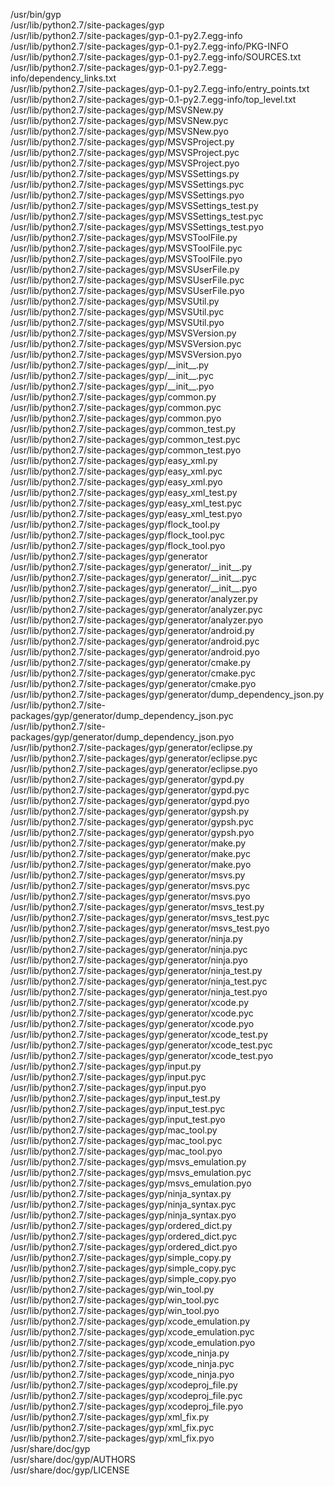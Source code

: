 /usr/bin/gyp  
/usr/lib/python2.7/site-packages/gyp  
/usr/lib/python2.7/site-packages/gyp-0.1-py2.7.egg-info  
/usr/lib/python2.7/site-packages/gyp-0.1-py2.7.egg-info/PKG-INFO  
/usr/lib/python2.7/site-packages/gyp-0.1-py2.7.egg-info/SOURCES.txt  
/usr/lib/python2.7/site-packages/gyp-0.1-py2.7.egg-info/dependency\_links.txt  
/usr/lib/python2.7/site-packages/gyp-0.1-py2.7.egg-info/entry\_points.txt  
/usr/lib/python2.7/site-packages/gyp-0.1-py2.7.egg-info/top\_level.txt  
/usr/lib/python2.7/site-packages/gyp/MSVSNew.py  
/usr/lib/python2.7/site-packages/gyp/MSVSNew.pyc  
/usr/lib/python2.7/site-packages/gyp/MSVSNew.pyo  
/usr/lib/python2.7/site-packages/gyp/MSVSProject.py  
/usr/lib/python2.7/site-packages/gyp/MSVSProject.pyc  
/usr/lib/python2.7/site-packages/gyp/MSVSProject.pyo  
/usr/lib/python2.7/site-packages/gyp/MSVSSettings.py  
/usr/lib/python2.7/site-packages/gyp/MSVSSettings.pyc  
/usr/lib/python2.7/site-packages/gyp/MSVSSettings.pyo  
/usr/lib/python2.7/site-packages/gyp/MSVSSettings\_test.py  
/usr/lib/python2.7/site-packages/gyp/MSVSSettings\_test.pyc  
/usr/lib/python2.7/site-packages/gyp/MSVSSettings\_test.pyo  
/usr/lib/python2.7/site-packages/gyp/MSVSToolFile.py  
/usr/lib/python2.7/site-packages/gyp/MSVSToolFile.pyc  
/usr/lib/python2.7/site-packages/gyp/MSVSToolFile.pyo  
/usr/lib/python2.7/site-packages/gyp/MSVSUserFile.py  
/usr/lib/python2.7/site-packages/gyp/MSVSUserFile.pyc  
/usr/lib/python2.7/site-packages/gyp/MSVSUserFile.pyo  
/usr/lib/python2.7/site-packages/gyp/MSVSUtil.py  
/usr/lib/python2.7/site-packages/gyp/MSVSUtil.pyc  
/usr/lib/python2.7/site-packages/gyp/MSVSUtil.pyo  
/usr/lib/python2.7/site-packages/gyp/MSVSVersion.py  
/usr/lib/python2.7/site-packages/gyp/MSVSVersion.pyc  
/usr/lib/python2.7/site-packages/gyp/MSVSVersion.pyo  
/usr/lib/python2.7/site-packages/gyp/\_\_init\_\_.py  
/usr/lib/python2.7/site-packages/gyp/\_\_init\_\_.pyc  
/usr/lib/python2.7/site-packages/gyp/\_\_init\_\_.pyo  
/usr/lib/python2.7/site-packages/gyp/common.py  
/usr/lib/python2.7/site-packages/gyp/common.pyc  
/usr/lib/python2.7/site-packages/gyp/common.pyo  
/usr/lib/python2.7/site-packages/gyp/common\_test.py  
/usr/lib/python2.7/site-packages/gyp/common\_test.pyc  
/usr/lib/python2.7/site-packages/gyp/common\_test.pyo  
/usr/lib/python2.7/site-packages/gyp/easy\_xml.py  
/usr/lib/python2.7/site-packages/gyp/easy\_xml.pyc  
/usr/lib/python2.7/site-packages/gyp/easy\_xml.pyo  
/usr/lib/python2.7/site-packages/gyp/easy\_xml\_test.py  
/usr/lib/python2.7/site-packages/gyp/easy\_xml\_test.pyc  
/usr/lib/python2.7/site-packages/gyp/easy\_xml\_test.pyo  
/usr/lib/python2.7/site-packages/gyp/flock\_tool.py  
/usr/lib/python2.7/site-packages/gyp/flock\_tool.pyc  
/usr/lib/python2.7/site-packages/gyp/flock\_tool.pyo  
/usr/lib/python2.7/site-packages/gyp/generator  
/usr/lib/python2.7/site-packages/gyp/generator/\_\_init\_\_.py  
/usr/lib/python2.7/site-packages/gyp/generator/\_\_init\_\_.pyc  
/usr/lib/python2.7/site-packages/gyp/generator/\_\_init\_\_.pyo  
/usr/lib/python2.7/site-packages/gyp/generator/analyzer.py  
/usr/lib/python2.7/site-packages/gyp/generator/analyzer.pyc  
/usr/lib/python2.7/site-packages/gyp/generator/analyzer.pyo  
/usr/lib/python2.7/site-packages/gyp/generator/android.py  
/usr/lib/python2.7/site-packages/gyp/generator/android.pyc  
/usr/lib/python2.7/site-packages/gyp/generator/android.pyo  
/usr/lib/python2.7/site-packages/gyp/generator/cmake.py  
/usr/lib/python2.7/site-packages/gyp/generator/cmake.pyc  
/usr/lib/python2.7/site-packages/gyp/generator/cmake.pyo  
/usr/lib/python2.7/site-packages/gyp/generator/dump\_dependency\_json.py  
/usr/lib/python2.7/site-packages/gyp/generator/dump\_dependency\_json.pyc  
/usr/lib/python2.7/site-packages/gyp/generator/dump\_dependency\_json.pyo  
/usr/lib/python2.7/site-packages/gyp/generator/eclipse.py  
/usr/lib/python2.7/site-packages/gyp/generator/eclipse.pyc  
/usr/lib/python2.7/site-packages/gyp/generator/eclipse.pyo  
/usr/lib/python2.7/site-packages/gyp/generator/gypd.py  
/usr/lib/python2.7/site-packages/gyp/generator/gypd.pyc  
/usr/lib/python2.7/site-packages/gyp/generator/gypd.pyo  
/usr/lib/python2.7/site-packages/gyp/generator/gypsh.py  
/usr/lib/python2.7/site-packages/gyp/generator/gypsh.pyc  
/usr/lib/python2.7/site-packages/gyp/generator/gypsh.pyo  
/usr/lib/python2.7/site-packages/gyp/generator/make.py  
/usr/lib/python2.7/site-packages/gyp/generator/make.pyc  
/usr/lib/python2.7/site-packages/gyp/generator/make.pyo  
/usr/lib/python2.7/site-packages/gyp/generator/msvs.py  
/usr/lib/python2.7/site-packages/gyp/generator/msvs.pyc  
/usr/lib/python2.7/site-packages/gyp/generator/msvs.pyo  
/usr/lib/python2.7/site-packages/gyp/generator/msvs\_test.py  
/usr/lib/python2.7/site-packages/gyp/generator/msvs\_test.pyc  
/usr/lib/python2.7/site-packages/gyp/generator/msvs\_test.pyo  
/usr/lib/python2.7/site-packages/gyp/generator/ninja.py  
/usr/lib/python2.7/site-packages/gyp/generator/ninja.pyc  
/usr/lib/python2.7/site-packages/gyp/generator/ninja.pyo  
/usr/lib/python2.7/site-packages/gyp/generator/ninja\_test.py  
/usr/lib/python2.7/site-packages/gyp/generator/ninja\_test.pyc  
/usr/lib/python2.7/site-packages/gyp/generator/ninja\_test.pyo  
/usr/lib/python2.7/site-packages/gyp/generator/xcode.py  
/usr/lib/python2.7/site-packages/gyp/generator/xcode.pyc  
/usr/lib/python2.7/site-packages/gyp/generator/xcode.pyo  
/usr/lib/python2.7/site-packages/gyp/generator/xcode\_test.py  
/usr/lib/python2.7/site-packages/gyp/generator/xcode\_test.pyc  
/usr/lib/python2.7/site-packages/gyp/generator/xcode\_test.pyo  
/usr/lib/python2.7/site-packages/gyp/input.py  
/usr/lib/python2.7/site-packages/gyp/input.pyc  
/usr/lib/python2.7/site-packages/gyp/input.pyo  
/usr/lib/python2.7/site-packages/gyp/input\_test.py  
/usr/lib/python2.7/site-packages/gyp/input\_test.pyc  
/usr/lib/python2.7/site-packages/gyp/input\_test.pyo  
/usr/lib/python2.7/site-packages/gyp/mac\_tool.py  
/usr/lib/python2.7/site-packages/gyp/mac\_tool.pyc  
/usr/lib/python2.7/site-packages/gyp/mac\_tool.pyo  
/usr/lib/python2.7/site-packages/gyp/msvs\_emulation.py  
/usr/lib/python2.7/site-packages/gyp/msvs\_emulation.pyc  
/usr/lib/python2.7/site-packages/gyp/msvs\_emulation.pyo  
/usr/lib/python2.7/site-packages/gyp/ninja\_syntax.py  
/usr/lib/python2.7/site-packages/gyp/ninja\_syntax.pyc  
/usr/lib/python2.7/site-packages/gyp/ninja\_syntax.pyo  
/usr/lib/python2.7/site-packages/gyp/ordered\_dict.py  
/usr/lib/python2.7/site-packages/gyp/ordered\_dict.pyc  
/usr/lib/python2.7/site-packages/gyp/ordered\_dict.pyo  
/usr/lib/python2.7/site-packages/gyp/simple\_copy.py  
/usr/lib/python2.7/site-packages/gyp/simple\_copy.pyc  
/usr/lib/python2.7/site-packages/gyp/simple\_copy.pyo  
/usr/lib/python2.7/site-packages/gyp/win\_tool.py  
/usr/lib/python2.7/site-packages/gyp/win\_tool.pyc  
/usr/lib/python2.7/site-packages/gyp/win\_tool.pyo  
/usr/lib/python2.7/site-packages/gyp/xcode\_emulation.py  
/usr/lib/python2.7/site-packages/gyp/xcode\_emulation.pyc  
/usr/lib/python2.7/site-packages/gyp/xcode\_emulation.pyo  
/usr/lib/python2.7/site-packages/gyp/xcode\_ninja.py  
/usr/lib/python2.7/site-packages/gyp/xcode\_ninja.pyc  
/usr/lib/python2.7/site-packages/gyp/xcode\_ninja.pyo  
/usr/lib/python2.7/site-packages/gyp/xcodeproj\_file.py  
/usr/lib/python2.7/site-packages/gyp/xcodeproj\_file.pyc  
/usr/lib/python2.7/site-packages/gyp/xcodeproj\_file.pyo  
/usr/lib/python2.7/site-packages/gyp/xml\_fix.py  
/usr/lib/python2.7/site-packages/gyp/xml\_fix.pyc  
/usr/lib/python2.7/site-packages/gyp/xml\_fix.pyo  
/usr/share/doc/gyp  
/usr/share/doc/gyp/AUTHORS  
/usr/share/doc/gyp/LICENSE  
